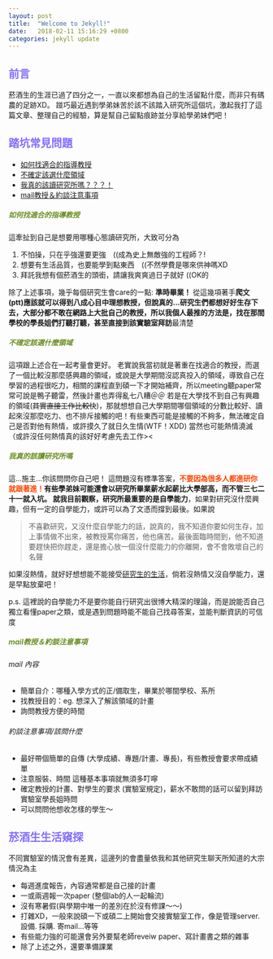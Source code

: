 ```yaml
---
layout: post
title:  "Welcome to Jekyll!"
date:   2018-02-11 15:16:29 +0800
categories: jekyll update
---
```


## <font color="LightSlateBlue">前言</font>
菸酒生的生涯已過了四分之一，一直以來都想為自己的生活留點什麼，而非只有碼農的足跡XD。
踫巧最近遇到學弟妹苦於該不該踏入研究所這個坑，激起我打了這篇文章、整理自己的經驗，算是幫自己留點痕跡並分享給學弟妹們吧！


## <font color="LightSlateBlue">踏坑常見問題</font>
* [如何找適合的指導教授](#jump1)
* [不確定該選什麼領域](#jump2)
* [我真的該讀研究所嗎？？？！](#jump3)
* [mail教授＆約談注意事項](#jump4)


##### <span id="jump1"> <font color="OliveDrab">如何找適合的指導教授</font></span>
這牽扯到自己是想要用哪種心態讀研究所，大致可分為
1. 不怕操，只在乎強還要更強　((成為史上無敵強的工程師？!
2. 想要有生活品質，也要能學到點東西　((不然學費是哪來供神嗎XD
3. 拜託我想有個菸酒生的頭銜，請讓我爽爽過日子就好 ((OK的

除了上述事項，幾乎每個研究生會care的一點: **準時畢業！**
從這幾項著手**爬文(ptt)**應該就可以得到八成心目中理想教授，但說真的...研究生們都想好好生存下去，大部分都不敢在網路上大批自己的教授，所以我個人最推的方法是，找在那間學校的學長姐們打聽打聽，甚至直接到該**實驗室拜訪**最清楚 
<br>

##### <span id="jump2"> <font color="OliveDrab">不確定該選什麼領域 </font></span>
這項跟上述合在一起考量會更好。
老實說我當初就是著重在找適合的教授，而選了一個比較沒那麼感興趣的領域，或說是大學期間沒認真投入的領域，導致自己在學習的過程很吃力，相關的課程直到碩一下才開始補齊，所以meeting聽paper常常可說是鴨子聽雷，然後計畫也弄得亂七八糟＠＠
若是在大學找不到自己有興趣的領域(<del>其實直接工作比較快</del>)，那就想想自己大學期間哪個領域的分數比較好、讀起來沒那麼吃力、也不排斥接觸的吧！有些東西可能是接觸的不夠多，無法確定自己是否對他有熱情，或許摸久了就日久生情(WTF！XDD) 當然也可能熱情澆滅（或許沒任何熱情真的該好好考慮先去工作>< 
<br>

##### <span id="jump3"> <font color="OliveDrab">我真的該讀研究所嗎 </font></span>
這...施主...你該問問你自己吧！
這問題沒有標準答案，**<font color="OrangeRed">不要因為很多人都進研你就跟著進！</font>**有些學弟妹可能還會以研究所畢業薪水起薪比大學部高，而不管三七二十一就入坑。
就我目前觀察，研究所最重要的是**自學能力**，如果對研究沒什麼興趣，但有一定的自學能力，或許可以為了文憑而撐到最後。如果說
> 不喜歡研究，又沒什麼自學能力的話，說真的，我不知道你要如何生存，加上事情做不出來，被教授罵你痛苦，他也痛苦。最後面臨時間到，他不知道要趕快把你趕走，還是擔心放一個沒什麼能力的你離開，會不會敗壞自己的名聲 

如果沒熱情，就好好想想能不能接受[研究生的生活](#jumplife)，倘若沒熱情又沒自學能力，還是早點放棄吧！

p.s. 這裡說的自學能力不是要你能自行研究出很博大精深的理論，而是說能否自己獨立看懂paper之類，或是遇到問題時能不能自己找尋答案，並能判斷資訊的可信度
<br>

##### <span id="jump4"> <font color="OliveDrab">mail教授＆約談注意事項 </font></span>
###### mail 內容
* 簡單自介：哪種入學方式的正/備取生，畢業於哪間學校、系所
* 找教授目的：eg. 想深入了解該領域的計畫
* 詢問教授方便的時間

###### 約談注意事項/該問什麼
* 最好帶個簡單的自傳 (大學成績、專題/計畫、專長)，有些教授會要求帶成績單
* 注意服裝、時間 這種基本事項就無須多叮嚀
* 確定教授的計畫、對學生的要求 (實驗室規定)，薪水不敢問的話可以留到拜訪實驗室學長姐時問
* 可以問問他想收怎樣的學生～

## <span id="jumplife"><font color="LightSlateBlue">菸酒生生活窺探 </font></span>
不同實驗室的情況會有差異，這邊列的會盡量依我和其他研究生聊天所知道的大宗情況為主
* 每週進度報告，內容通常都是自己接的計畫
* 一或兩週報一次paper (整個lab的人一起輪流)
* 沒有寒暑假(與學期中唯一的差別在於沒有修課～～)
* 打雜XD，一般來說碩一下或碩二上開始會交接實驗室工作，像是管理server. 設備. 採購. 寄mail...等等
* 有些能力強的可能還會另外要幫老師reveiw paper、寫計畫書之類的雜事
* 除了上述之外，還要準備課業




